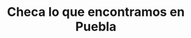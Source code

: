---
title: "Checa lo que encontramos en Puebla"
video: "https://www.youtube.com/embed/Mr7uGgl40QU"
deals:
  - type: "plane"
    info: "Código de Promoción<br>$400 MXN"
    hiddeninfo: "CÓDIGO:<br>VOLARISEX0101"
    link: "http://www.volaris.com/"
  - type: "hotel"
    info: "Hotel Santa Anita<br>Convenio Excapes"
    link: "http://santaanitahotel.com/"
    hiddeninfo: "CONVENIO:<br>REYESEX0101" 
  - type: "bus"
    info: "Autovías<br>Convenio Excapes"
    link: "http://www.volaris.com/"
challenges:
  - name: "Parapente"
    image: "parapente.jpg"
    icon: "parapente.svg"
    id: "11"
    locations: 
      - place: "Cuetzalan"
        name: "Parapentes de Cuetzalan"
        link: "http://holi.com/"
        info: "53-84-63-99-62"
      - place: "Aconco"
        name: "Parapentes de Cuetzalan 2"
        link: "http://holi.com/"
        info: "53-84-63-99-62"
  - name: "Buceo"
    image: "buceo.jpg"
    icon: "buceo.svg"
    id: "12"
    locations: 
      - place: "Aconco"
        name: "Parapentes de Puebla"
        link: "http://holi.com/"
        info: "53-84-63-99-62"
  - name: "Esquí"
    image: "esqui.jpg"
    icon: "esqui.svg"
    id: "13"
    locations: 
      - place: "Aconco"
        name: "Parapentes de Puebla"
        link: "http://holi.com/"
        info: "53-84-63-99-62"
  - name: "Esquí"
    image: "esqui.jpg"
    icon: "esqui.svg"
    id: "14"
    locations: 
      - place: "Aconco"
        name: "Parapentes de Puebla"
        link: "http://holi.com/"
        info: "53-84-63-99-62"
images:
  - link: "1.jpg"
    id: "culiacan1"
  - link: "2.jpg"
    id: "culiacan2" 
  - link: "3.jpg"
    id: "culiacan3"
  - link: "4.jpg"
    id: "culiacan4"
  - link: "5.jpg"
---